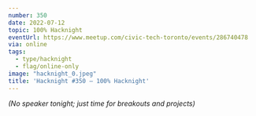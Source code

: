 ```yaml
---
number: 350
date: 2022-07-12
topic: 100% Hacknight
eventUrl: https://www.meetup.com/civic-tech-toronto/events/286740478
via: online
tags:
  - type/hacknight
  - flag/online-only
image: "hacknight_0.jpeg"
title: 'Hacknight #350 – 100% Hacknight'
---
```


*(No speaker tonight; just time for breakouts and projects)*
